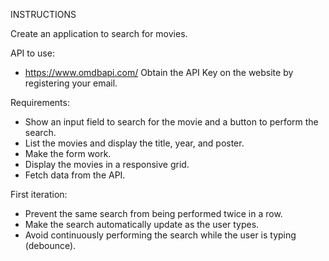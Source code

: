 INSTRUCTIONS

Create an application to search for movies.

API to use:

- https://www.omdbapi.com/ Obtain the API Key on the website by registering your email.

Requirements:

- Show an input field to search for the movie and a button to perform the search.
- List the movies and display the title, year, and poster.
- Make the form work.
- Display the movies in a responsive grid.
- Fetch data from the API.

First iteration:

- Prevent the same search from being performed twice in a row.
- Make the search automatically update as the user types.
- Avoid continuously performing the search while the user is typing (debounce).
